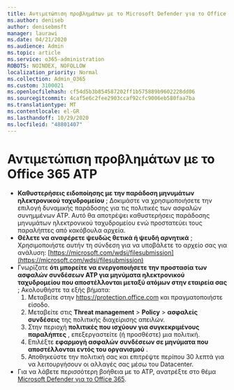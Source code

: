 ```yaml
---
title: Αντιμετώπιση προβλημάτων με το Microsoft Defender για το Office 365 (ATP)
ms.author: deniseb
author: denisebmsft
manager: laurawi
ms.date: 04/21/2020
ms.audience: Admin
ms.topic: article
ms.service: o365-administration
ROBOTS: NOINDEX, NOFOLLOW
localization_priority: Normal
ms.collection: Admin_O365
ms.custom: 3100021
ms.openlocfilehash: cf54d5b3b854587202ff1b575889b9602228dd06
ms.sourcegitcommit: 4caf5e6c2fee2903ccaf92cfc9006eb580faa7ba
ms.translationtype: MT
ms.contentlocale: el-GR
ms.lasthandoff: 10/29/2020
ms.locfileid: "48801407"
---
```

# <a name="troubleshoot-issues-with-office-365-atp"></a>Αντιμετώπιση προβλημάτων με το Office 365 ATP

- **Καθυστερήσεις ειδοποίησης με την παράδοση μηνυμάτων ηλεκτρονικού ταχυδρομείου** ; Δοκιμάστε να χρησιμοποιήσετε την επιλογή δυναμικής παράδοσης για τις πολιτικές των ασφαλών συνημμένων ATP. Αυτό θα αποτρέψει καθυστερήσεις παράδοσης μηνυμάτων ηλεκτρονικού ταχυδρομείου ενώ προστατεύει τους παραλήπτες από κακόβουλα αρχεία.
- **Θέλετε να αναφέρετε ψευδώς θετικά ή ψευδή αρνητικά** ; Χρησιμοποιήστε αυτήν τη σύνδεση για να υποβάλετε το αρχείο σας για ανάλυση: [https://microsoft.com/wdsi/filesubmission](https://microsoft.com/wdsi/filesubmission)
- Γνωρίζατε **ότι μπορείτε να ενεργοποιήσετε την προστασία των ασφαλών συνδέσεων ATP για μηνύματα ηλεκτρονικού ταχυδρομείου που αποστέλλονται μεταξύ ατόμων στην εταιρεία σας** ; Ακολουθήστε τα εξής βήματα:
    1. Μεταβείτε στην https://protection.office.com και πραγματοποιήστε είσοδο.
    2. Μεταβείτε στις **Threat management**  >  **Policy**  >  **ασφαλείς συνδέσεις** της πολιτικής διαχείρισης απειλών.
    3. Στην περιοχή **πολιτικές που ισχύουν για συγκεκριμένους παραλήπτες** , επεξεργαστείτε (ή προσθέστε) μια πολιτική.
    4. Επιλέξτε **εφαρμογή ασφαλών συνδέσεων σε μηνύματα που αποστέλλονται εντός του οργανισμού** .
    5. Αποθηκεύστε την πολιτική σας και επιτρέψτε περίπου 30 λεπτά για να λειτουργήσουν οι αλλαγές σας μέσω του Datacenter.
- Για να λάβετε περισσότερη βοήθεια με το ATP, ανατρέξτε στο θέμα [Microsoft Defender για το Office 365](https://docs.microsoft.com/microsoft-365/security/office-365-security/office-365-atp).